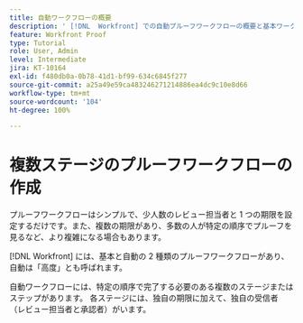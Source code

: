 ```yaml
---
title: 自動ワークフローの概要
description: ' [!DNL  Workfront] での自動プルーフワークフローの概要と基本ワークフローとの違いについて説明します。'
feature: Workfront Proof
type: Tutorial
role: User, Admin
level: Intermediate
jira: KT-10164
exl-id: f480db0a-0b78-41d1-bf99-634c6845f277
source-git-commit: a25a49e59ca483246271214886ea4dc9c10e8d66
workflow-type: tm+mt
source-wordcount: '104'
ht-degree: 100%

---
```


# 複数ステージのプルーフワークフローの作成

プルーフワークフローはシンプルで、少人数のレビュー担当者と 1 つの期限を設定するだけです。また、複数の期限があり、多数の人が特定の順序でプルーフを見るなど、より複雑になる場合もあります。

[!DNL Workfront] には、基本と自動の 2 種類のプルーフワークフローがあり、自動は「高度」とも呼ばれます。

自動ワークフローには、特定の順序で完了する必要のある複数のステージまたはステップがあります。 各ステージには、独自の期限に加えて、独自の受信者（レビュー担当者と承認者）がいます。

<!--
Note by Chuck Middleton, 6-28-22:
This tutorial is an incomplete dulplicate. It should have a video included. Video with MPC ID 335130 does an excellent job of explaining automated workflows, but it was in the Workfront Proof > Administration and setup section of the TOC. I moved it, along with related workflow tutorials, into the Workfront Proof > Proof workflows section. I also removed this tutorial from the TOC.
-->
